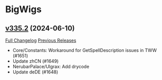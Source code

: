 # BigWigs

## [v335.2](https://github.com/BigWigsMods/BigWigs/tree/v335.2) (2024-06-10)
[Full Changelog](https://github.com/BigWigsMods/BigWigs/compare/v335.1...v335.2) [Previous Releases](https://github.com/BigWigsMods/BigWigs/releases)

- Core/Constants: Workaround for GetSpellDescription issues in TWW (#1651)  
- Update zhCN (#1649)  
- NerubarPalace/Ulgrax: Add drycode  
- Update deDE (#1648)  

